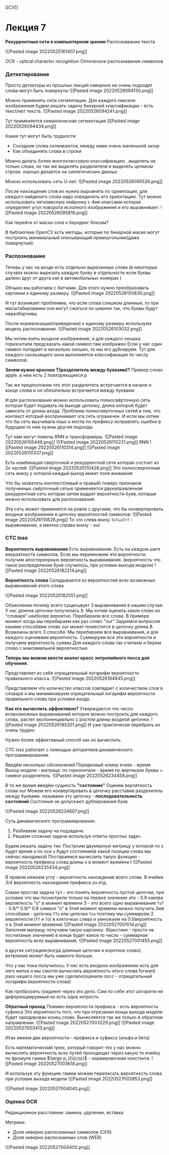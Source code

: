 [[CV]]




# Лекция 7
**Рекуррентные сети в компьютерном зрении**
Распознавание текста

![[Pasted image 20220525161407.png]]

OCR - optical character recognition Оптическое распознавание символов


### Детектирование
Просто детекторы из прошлых лекций наверное не очень подходят слова могут быть повернуты 
![[Pasted image 20220526094130.png]]


Можно применить сети сегментации.  Для каждого пикселя изображения будем решать задачу бинарной классификации - есть текст/нет текста.
![[Pasted image 20220526094241.png]]

Тут применяется семантическая сегментация 
![[Pasted image 20220526094434.png]]

Какие тут могут быть трудности: 
* Соседние слова склеиваются, между ними очень маленький зазор
* Как объединять слова в строки

Можно делать более многоклассовую классификацию , выделять не только слова, но так же выделять разделители и выделять целиком строки. хорошо делается на синтетических данных. 

Можно использовать сеть U-net:
![[Pasted image 20220526095526.png]]

После нахождения слов их нужно выровнять по ориентации, для каждого найденого слова надо определить его ориентацию. 
Тут можно использовать легковесную нейронку с 4мя классами которая определяет угол поворота исхолного изображения и его выравнивает.
![[Pasted image 20220526095818.png]]

Как перейти от маски слов к баундинг боксам?

В библиотеке OpenCV есть методы, которые по бинарной маске могут построить минимальный описывающий прямоугольник(даже повернутый). 


### Распознование

Теперь у нас на входе есть отдельно вырезанные слова (в некоторых случаях можно вырезать каждую букву в отдельности если буквы далеко друг от друга как в автомобильных номерах )

Обчыно мы работаем с батчами. Для этого нужно преобразовать картинки к единому размеру.
![[Pasted image 20220526100830.png]]

И тут возникает проблемма, что если слова слишком длинные, то при масштабировании они могут сжаться по ширине так, что буквы будут неразборчивы.

После нормализации(приведении) к единому размеру используем модель распознавания. 
![[Pasted image 20220526103032.png]]

Мы хотим взять входное изображение, и для каждого окошка горизонтали предсказать какой символ там изображен
Если у нас один символ попадает в несколько окошек, то мы его дублируем.
Тут для каждого скользящего окна выполняется классификация по числу символов. 

**Зачем нужно красное T(разделитель между буквами)?** 
Пример слово apple. в нем есть 2 повторяющиеся p

Так же предположим что этот разделитель встречается в начале и конце слова и он обязательно встречается между буквами 

И для распознования можно использовать полносвёрточную сеть которая будет подавать на выходе цепочку, длина которой будет зависеть от длины входа. 
Проблема полносверточных сетей в том, что контекст который воспринимает эта сеть ограничен. 
И если мы хотим что бы сеть выучивала язык и могла по префиксу исправлять ошибки в будущем то нам нужны другие подходы.

Тут нам могут помочь RNN и трансформеры.
![[Pasted image 20220526105446.png]]
![[Pasted image 20220526110231.png]]
RNN
![[Pasted image 20220526110314.png]]
![[Pasted image 20220526110337.png]]


Есть комбинация сверточной и рекуррентной сети которая состоит из 2х частей: 
![[Pasted image 20220526110428.png]]
Это полносверточная сеть внизу у которой каждый выход имеет поле внимания 

Что бы захватить контекст(левый и правый) поверх признаков полученных свёрточный сетью применяется двунаправленная рекуррентная сеть которая затем выдает вероятности букв, которые можно использовать для распознавания. 

Эта сеть может применятся на ровне с другими, что бы конвертировать входное изображение в цепочку вероятностей символов: 
![[Pasted image 20220526110626.png]]
То что слева внизу `ToTuuTrT` - выравнивание,
а ментка справа внизу - our

### CTC loss
**Вероятность выравнивания** 
Есть выравнивание. Есть на каждом шаге векроятности символов.
Если мы перемножим эти вероятности получим апостериорную вероятность выравнивания. (вероятность что такое распределение букв случилось, при условии выхода модели)
![[Pasted image 20220526182214.png]]

**Вероятность слова**
Складывается из вероятностей всех возможных выравниваний этого слова. 

![[Pasted image 20220526182551.png]]

Объяснение почему всего сущесьвует 3 выравнивания в нашем случае:
У нас длинна цепочки получилась 8.
Мы хотим оценить какое слово из "словаря" наиболее вероятно. 
Перебираем все слова. 
В примере момент когда мы перебираем как раз слово "our"
Задаемся вопросом какими способами слово our может поместится в цепочку длины 8.
Возможны всего 3 способа. 
Мы перебираем все выравнивания, и для каждого оцениваем вероятность. Суммируем все эти вероятности и получаем вероятность суммы
Для каждого слова так считаем и берем слово с максимальной вероятностью 


**Теперь мы можем ввести аналог кросс энтропийного лосса для обучения.**

Представляет из себя отрицательный логарифм вероятности правильного класса. 
![[Pasted image 20220526184645.png]]

Представляем что количество классов совпадает с количеством слов в словаре и мы минимизируем отрицательный логарифм вероятности правильного слова при условии входа. 

**Как его вычислить эффективно?**
Утверждается что число всевозможных выравниваний которое можно построить для каждого слова, растет экспоненциально с ростом длины входной цепочки.
![[Pasted image 20220526185201.png]]
И уже практически перебрать их очень трудно. 


Нужен более эффективный способ как их вычислить. 

CTC loss работает с помощью алгоритмов динамического программирования. 

Введём несколько обозначений 
Порядковый номер ячеек - время 
Выход модели - матрица. 
по горизонтали - время
по вертикали буквы + символ разделитель.
![[Pasted image 20220526234458.png]]

В то же время введём сущность **"состояние"**
Оценим вероятность слова our
Можем его конвертировать в цепочку расставив разделитель между буквами. 
называем эту цепочку - **последовательность состояний**
Состояния не допускают дублирования букв

![[Pasted image 20220526234607.png]]


Суть динамического программирования: 

1. Разбиваем задачу на подзадачи.
2. Решаем сложные задачи используя ответы простых задач.


Будем решать задачу так: 
Построим двумерную матрицу у которой по x будет время а по оси y будут состояния(в какой позиции слова мы сейчас находимся)
Постараемся вычислить такую функцию - вероятность префикса слова длины s в момент времени t
![[Pasted image 20220526235434.png]]

В правом нижнем углу - вероятность нахождения всего слова. 
В ячейке 3/4 вероятность нахождения префикса ou итд.

Самая простая задача тут - это понять вероятность пустой цепочки, при условии что мы посмотрели только на первое значение это - 0.9
какова вероятность "o" в момент времени 3 - это всего одно выравнивание  `ToT` - 0.9/* 0.9/* 0.8
символ "o" в 3тий момент времени можно получить 2мя способами - цепочка `TTo` или цепочка `Too` поэтому мы суммируем 2 вероятности (`TT` и `To`) в клеточках слева и умножаем на 0.1(вероятность o в 3тий момент времени)
![[Pasted image 20220527001014.png]]
Заполняя матрицу получаем такую картинку: 
(Крестики - просто не посчитаные значения)
в конце будет какое то число - суммарная вероятность всех выравниваний. 
![[Pasted image 20220527001455.png]]

в других ситуациях(когда длинные цепочки и короткое слово) ветвление может быть намного больше.

Что у нас пока получилось: 
У нас есть входное изображение есть для него метка и мы смогли вычислить вероятность этого слова
forward pass нашего лосса мы уже сделали(оценили лосс - отрицательный логарифм вероятности слова)

Как пробросить градиент через это дело. 
Сам по себе этот алгоритм не диференциируемый но есть одна хитрость 

**Обратный проход**
Помимо вероятности префикса - есть вероятность суфикса
Это вероятность того, что при отрезании конца выхода модели будет закодирован конец слова.
Вычисляется так же только в обратном направлении. 
![[Pasted image 20220527003229.png]]
![[Pasted image 20220527003413.png]]

Итак имеем две вероятности - префикса и суфикса (альфа и бета)

Есть математический трюк, который говорит что у нас можно вычислить вероятность всех путей проходящих через какую то ячейку по фромуле гамма
$\large p_{t}(c(s))$ - нормировочная константа.
![[Pasted image 20220527003618.png]]

И используя эту функцию гамма можем переписать вероятность слова при условии выхода модели 
![[Pasted image 20220527003953.png]]

![[Pasted image 20220527004040.png]]


### Оценка OCR

Редакционное расстояние: замена, удаление, вставка

Метрики: 
* Доля неверно распознанных символов (CER) 
*  Доля неверно распознанных слов (WER)

![[Pasted image 20220527004400.png]]















